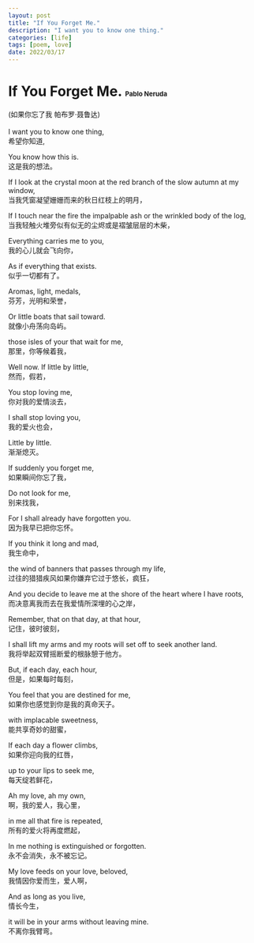 ```yaml
---
layout: post
title: "If You Forget Me."
description: "I want you to know one thing."
categories: [life]
tags: [poem, love]
date: 2022/03/17
---
```


# If You Forget Me. <font size=2>Pablo Neruda</font>

(如果你忘了我 帕布罗·聂鲁达)
<br/>
<br/>
I want you to know one thing,  
希望你知道,

You know how this is.  
这是我的想法。

If I look at the crystal moon at the red branch of the slow autumn at my window,  
当我凭窗凝望姗姗而来的秋日红枝上的明月，

If I touch near the fire the impalpable ash or the wrinkled body of the log,  
当我轻触火堆旁似有似无的尘烬或是褶皱层层的木柴，

Everything carries me to you,  
我的心儿就会飞向你，

As if everything that exists.  
似乎一切都有了。

Aromas, light, medals,  
芬芳，光明和荣誉，

Or little boats that sail toward.  
就像小舟荡向岛屿。

those isles of your that wait for me,  
那里，你等候着我，

Well now. If little by little,  
然而，假若，

You stop loving me,  
你对我的爱情淡去，

I shall stop loving you,  
我的爱火也会，

Little by little.  
渐渐熄灭。

If suddenly you forget me,  
如果瞬间你忘了我，

Do not look for me,  
别来找我，

For I shall already have forgotten you.  
因为我早已把你忘怀。

If you think it long and mad,  
我生命中，

the wind of banners that passes through my life,  
过往的猎猎疾风如果你嫌弃它过于悠长，疯狂，

And you decide to leave me at the shore of the heart where I have roots,  
而决意离我而去在我爱情所深埋的心之岸，

Remember, that on that day, at that hour,  
记住，彼时彼刻，

I shall lift my arms and my roots will set off to seek another land.  
我将举起双臂摇断爱的根脉憩于他方。

But, if each day, each hour,  
但是，如果每时每刻，

You feel that you are destined for me,  
如果你也感觉到你是我的真命天子。

with implacable sweetness,  
能共享奇妙的甜蜜，

If each day a flower climbs,  
如果你迎向我的红唇，

up to your lips to seek me,  
每天绽若鲜花，

Ah my love, ah my own,  
啊，我的爱人，我心里，

in me all that fire is repeated,  
所有的爱火将再度燃起，

In me nothing is extinguished or forgotten.  
永不会消失，永不被忘记。

My love feeds on your love, beloved,  
我情因你爱而生，爱人啊，

And as long as you live,  
情长今生，

it will be in your arms without leaving mine.  
不离你我臂弯。
